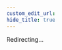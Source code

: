 ```yaml
---
custom_edit_url:
hide_title: true
---
```


Redirecting...

<head>
  <meta http-equiv="refresh" content="1; url=https://heft.rushstack.io/pages/configs/other_files/" />
</head>
